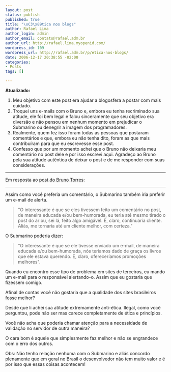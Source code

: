 ```yaml
--- 
layout: post
status: publish
published: true
title: "\xC3\x89tica nos blogs"
author: Rafael Lima
author_login: admin
author_email: contato@rafael.adm.br
author_url: http://rafael.lima.myopenid.com/
wordpress_id: 109
wordpress_url: http://rafael.adm.br/p/etica-nos-blogs/
date: 2006-12-17 20:38:55 -02:00
categories: 
- Posts
tags: []

---
```

<strong>Atualizado:</strong>
1. Meu objetivo com este post era ajudar a blogosfera a postar com mais cuidado.
2. Troquei uns e-mails com o Bruno e, embora eu tenha recriminado sua atitude, ele foi bem legal e falou sinceramente que seu objetivo era diversão e não pensou em nenhum momento em prejudicar o Submarino ou denegrir a imagem dos programadores.
3. Realmente, quem fez isso foram todas as pessoas que postaram comentários e que, embora eu não tenha dito, foram as que mais contribuíram para que eu escrevesse esse post.
4. Confesso que por um momento achei que o Bruno não deixaria meu comentário no post dele e por isso escrevi aqui. Agradeço ao Bruno pela sua atitude autêntica de deixar o post e de me responder com suas considerações.


***

Em resposta ao <a href="http://brunotorres.net/eu-respeitaria-mais-se-fizessem-um-comentario">post do Bruno Torres</a>:

***

Assim como você preferia um comentário, o Submarino também iria preferir um e-mail de alerta.

<blockquote>"O interessante é que se eles tivessem feito um comentário no post, de maneira educada e/ou bem-humorada, eu teria até mesmo tirado o post do ar ou, sei lá, feito algo amigável. E, claro, continuaria cliente. Aliás, me tornaria até um cliente melhor, com certeza."</blockquote>


O Submarino poderia dizer:

<blockquote>"O interessante é que se ele tivesse enviado um e-mail, de maneira educada e/ou bem-humorada, nós teríamos dado de graça os livros que ele estava querendo. E, claro, ofereceríamos promoções melhores".</blockquote>

Quando eu encontro esse tipo de problema em sites de terceiros, eu mando um e-mail para o responsável alertando-o. Assim que eu gostaria que fizessem comigo.

Afinal de contas você não gostaria que a qualidade dos sites brasileiros fosse melhor?

Desde que li achei sua atitude extremamente anti-ética. Ilegal, como você perguntou, pode não ser mas carece completamente de ética e princípios.

Você não acha que poderia chamar atenção para a necessidade de validação no servidor de outra maneira?

O cara bom é aquele que simplesmente faz melhor e não se engrandece com o erro dos outros.

Obs: Não tenho relação nenhuma com o Submarino e aliás concordo plenamente que em geral no Brasil o desenvolvedor não tem muito valor e é por isso que essas coisas acontecem!
